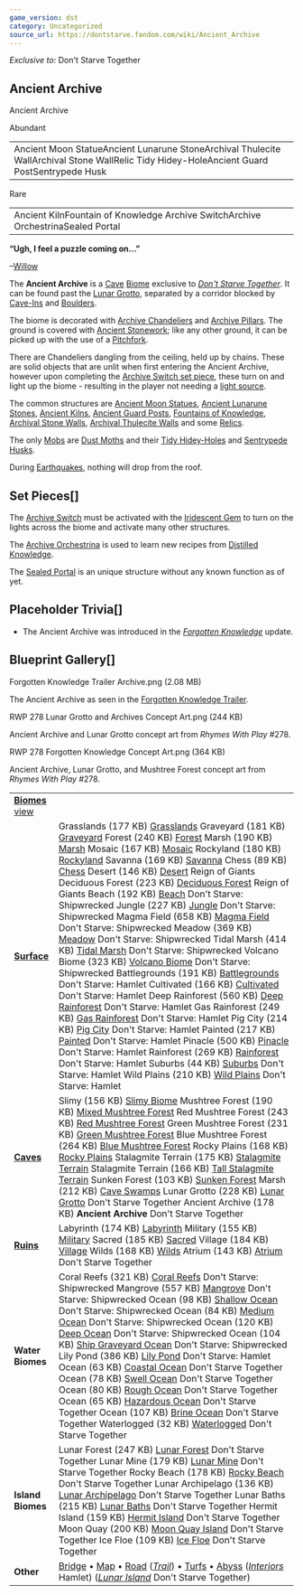 ```yaml
---
game_version: dst
category: Uncategorized
source_url: https://dontstarve.fandom.com/wiki/Ancient_Archive
---
```


*Exclusive to:* Don't Starve Together

## Ancient Archive

Ancient Archive

Abundant

|  |
| --- |
| Ancient Moon StatueAncient Lunarune StoneArchival Thulecite WallArchival Stone WallRelic Tidy Hidey-HoleAncient Guard PostSentrypede Husk |

Rare

|  |
| --- |
| Ancient KilnFountain of Knowledge  Archive SwitchArchive OrchestrinaSealed Portal |

**“**Ugh, I feel a puzzle coming on...**”**

–[Willow](/wiki/Willow "Willow")

The **Ancient Archive** is a [Cave](/wiki/Cave "Cave") [Biome](/wiki/Biome "Biome") exclusive to *[Don't Starve Together](/wiki/Don%27t_Starve_Together "Don't Starve Together")*. It can be found past the [Lunar Grotto](/wiki/Lunar_Grotto "Lunar Grotto"), separated by a corridor blocked by [Cave-Ins](/wiki/Cave-In "Cave-In") and [Boulders](/wiki/Boulders "Boulders").

The biome is decorated with [Archive Chandeliers](/wiki/Archive_Chandelier "Archive Chandelier") and [Archive Pillars](/wiki/Archive_Pillar "Archive Pillar"). The ground is covered with [Ancient Stonework](/wiki/Ancient_Stonework "Ancient Stonework"); like any other ground, it can be picked up with the use of a [Pitchfork](/wiki/Pitchfork "Pitchfork").

There are Chandeliers dangling from the ceiling, held up by chains. These are solid objects that are unlit when first entering the Ancient Archive, however upon completing the [Archive Switch set piece](/wiki/Archive_Switch "Archive Switch"), these turn on and light up the biome - resulting in the player not needing a [light source](/wiki/Light_sources "Light sources").

The common structures are [Ancient Moon Statues](/wiki/Ancient_Moon_Statue "Ancient Moon Statue"), [Ancient Lunarune Stones](/wiki/Ancient_Lunarune_Stone "Ancient Lunarune Stone"), [Ancient Kilns](/wiki/Ancient_Kiln "Ancient Kiln"), [Ancient Guard Posts](/wiki/Ancient_Guard_Post "Ancient Guard Post"), [Fountains of Knowledge](/wiki/Fountain_of_Knowledge "Fountain of Knowledge"), [Archival Stone Walls](/wiki/Archival_Stone_Wall "Archival Stone Wall"), [Archival Thulecite Walls](/wiki/Archival_Thulecite_Wall "Archival Thulecite Wall") and some [Relics](/wiki/Relic "Relic").

The only [Mobs](/wiki/Mobs "Mobs") are [Dust Moths](/wiki/Dust_Moth "Dust Moth") and their [Tidy Hidey-Holes](/wiki/Tidy_Hidey-Hole "Tidy Hidey-Hole") and [Sentrypede Husks](/wiki/Sentrypede_Husk "Sentrypede Husk").

During [Earthquakes](/wiki/Earthquake "Earthquake"), nothing will drop from the roof.

## Set Pieces[]

The [Archive Switch](/wiki/Archive_Switch "Archive Switch") must be activated with the [Iridescent Gem](/wiki/Iridescent_Gem "Iridescent Gem") to turn on the lights across the biome and activate many other structures.

The [Archive Orchestrina](/wiki/Archive_Orchestrina "Archive Orchestrina") is used to learn new recipes from [Distilled Knowledge](/wiki/Distilled_Knowledge "Distilled Knowledge").

The [Sealed Portal](/wiki/Sealed_Portal "Sealed Portal") is an unique structure without any known function as of yet.

## Placeholder Trivia[]

* The Ancient Archive was introduced in the *[Forgotten Knowledge](/wiki/Return_of_Them#Forgotten_Knowledge "Return of Them")* update.

## Blueprint Gallery[]

Forgotten Knowledge Trailer Archive.png (2.08 MB)

The Ancient Archive as seen in the [Forgotten Knowledge Trailer](/wiki/Animated_Shorts_and_Trailers#Return_of_Them:_Forgotten_Knowledge_Launch "Animated Shorts and Trailers").

RWP 278 Lunar Grotto and Archives Concept Art.png (244 KB)

Ancient Archive and Lunar Grotto concept art from *Rhymes With Play* #278.

RWP 278 Forgotten Knowledge Concept Art.png (364 KB)

Ancient Archive, Lunar Grotto, and Mushtree Forest concept art from *Rhymes With Play* #278.

|  |  |
| --- | --- |
| **[Biomes](/wiki/Biome "Biome")** [view](/wiki/Template:Biomes "Template:Biomes") | |
| **[Surface](/wiki/Surface_World "Surface World")** | Grasslands (177 KB)  [Grasslands](/wiki/Grasslands "Grasslands")  Graveyard (181 KB)  [Graveyard](/wiki/Graveyard "Graveyard")  Forest (240 KB)  [Forest](/wiki/Forest "Forest")  Marsh (190 KB)  [Marsh](/wiki/Marsh "Marsh")  Mosaic (167 KB)  [Mosaic](/wiki/Mosaic "Mosaic")  Rockyland (180 KB)  [Rockyland](/wiki/Rockyland "Rockyland")  Savanna (169 KB)  [Savanna](/wiki/Savanna "Savanna")  Chess (89 KB)  [Chess](/wiki/Chess "Chess")  Desert (146 KB)  [Desert](/wiki/Desert "Desert") Reign of Giants  Deciduous Forest (223 KB)  [Deciduous Forest](/wiki/Deciduous_Forest "Deciduous Forest") Reign of Giants  Beach (192 KB)  [Beach](/wiki/Beach "Beach") Don't Starve: Shipwrecked  Jungle (227 KB)  [Jungle](/wiki/Jungle "Jungle") Don't Starve: Shipwrecked  Magma Field (658 KB)  [Magma Field](/wiki/Magma_Field "Magma Field") Don't Starve: Shipwrecked  Meadow (369 KB)  [Meadow](/wiki/Meadow "Meadow") Don't Starve: Shipwrecked  Tidal Marsh (414 KB)  [Tidal Marsh](/wiki/Tidal_Marsh "Tidal Marsh") Don't Starve: Shipwrecked  Volcano Biome (323 KB)  [Volcano Biome](/wiki/Volcano_Biome "Volcano Biome") Don't Starve: Shipwrecked  Battlegrounds (191 KB)  [Battlegrounds](/wiki/Battlegrounds "Battlegrounds") Don't Starve: Hamlet  Cultivated (166 KB)  [Cultivated](/wiki/Cultivated "Cultivated") Don't Starve: Hamlet  Deep Rainforest (560 KB)  [Deep Rainforest](/wiki/Deep_Rainforest "Deep Rainforest") Don't Starve: Hamlet  Gas Rainforest (249 KB)  [Gas Rainforest](/wiki/Gas_Rainforest "Gas Rainforest") Don't Starve: Hamlet  Pig City (214 KB)  [Pig City](/wiki/Pig_City "Pig City") Don't Starve: Hamlet  Painted (217 KB)  [Painted](/wiki/Painted "Painted") Don't Starve: Hamlet  Pinacle (500 KB)  [Pinacle](/wiki/Pinacle "Pinacle") Don't Starve: Hamlet  Rainforest (269 KB)  [Rainforest](/wiki/Rainforest "Rainforest") Don't Starve: Hamlet  Suburbs (44 KB)  [Suburbs](/wiki/Suburbs "Suburbs") Don't Starve: Hamlet  Wild Plains (210 KB)  [Wild Plains](/wiki/Wild_Plains "Wild Plains") Don't Starve: Hamlet |
| **[Caves](/wiki/Caves "Caves")** | Slimy (156 KB)  [Slimy Biome](/wiki/Slimy_Biome "Slimy Biome")  Mushtree Forest (190 KB)  [Mixed Mushtree Forest](/wiki/Mushtree_Forest "Mushtree Forest")  Red Mushtree Forest (243 KB)  [Red Mushtree Forest](/wiki/Mushtree_Forest "Mushtree Forest")  Green Mushtree Forest (231 KB)  [Green Mushtree Forest](/wiki/Mushtree_Forest "Mushtree Forest")  Blue Mushtree Forest (264 KB)  [Blue Mushtree Forest](/wiki/Mushtree_Forest "Mushtree Forest")  Rocky Plains (168 KB)  [Rocky Plains](/wiki/Rocky_Plains "Rocky Plains")  Stalagmite Terrain (175 KB)  [Stalagmite Terrain](/wiki/Stalagmite_Terrain#Normal "Stalagmite Terrain")  Stalagmite Terrain (166 KB)  [Tall Stalagmite Terrain](/wiki/Stalagmite_Terrain#Tall "Stalagmite Terrain")  Sunken Forest (103 KB)  [Sunken Forest](/wiki/Sunken_Forest "Sunken Forest")  Marsh (212 KB)  [Cave Swamps](/wiki/Marsh#Cave_Swamps "Marsh")  Lunar Grotto (228 KB)  [Lunar Grotto](/wiki/Lunar_Grotto "Lunar Grotto") Don't Starve Together  Ancient Archive (178 KB)  **Ancient Archive** Don't Starve Together |
| **[Ruins](/wiki/Ruins "Ruins")** | Labyrinth (174 KB)  [Labyrinth](/wiki/Labyrinth "Labyrinth")  Military (155 KB)  [Military](/wiki/Military "Military")  Sacred (185 KB)  [Sacred](/wiki/Sacred "Sacred")  Village (184 KB)  [Village](/wiki/Village "Village")  Wilds (168 KB)  [Wilds](/wiki/Wilds "Wilds")  Atrium (143 KB)  [Atrium](/wiki/Atrium "Atrium") Don't Starve Together |
| **Water Biomes** | Coral Reefs (321 KB)  [Coral Reefs](/wiki/Coral_Reefs "Coral Reefs") Don't Starve: Shipwrecked  Mangrove (557 KB)  [Mangrove](/wiki/Mangrove "Mangrove") Don't Starve: Shipwrecked  Ocean (98 KB)  [Shallow Ocean](/wiki/Ocean#Shallow "Ocean") Don't Starve: Shipwrecked  Ocean (84 KB)  [Medium Ocean](/wiki/Ocean#Medium "Ocean") Don't Starve: Shipwrecked  Ocean (120 KB)  [Deep Ocean](/wiki/Ocean#Deep "Ocean") Don't Starve: Shipwrecked  Ocean (104 KB)  [Ship Graveyard Ocean](/wiki/Ocean#Ship_Graveyard "Ocean") Don't Starve: Shipwrecked  Lily Pond (386 KB)  [Lily Pond](/wiki/Lily_Pond "Lily Pond") Don't Starve: Hamlet  Ocean (63 KB)  [Coastal Ocean](/wiki/Ocean#Coastal "Ocean") Don't Starve Together  Ocean (78 KB)  [Swell Ocean](/wiki/Ocean#Swell "Ocean") Don't Starve Together  Ocean (80 KB)  [Rough Ocean](/wiki/Ocean#Rough "Ocean") Don't Starve Together  Ocean (65 KB)  [Hazardous Ocean](/wiki/Ocean#Hazardous "Ocean") Don't Starve Together  Ocean (107 KB)  [Brine Ocean](/wiki/Ocean#Brine "Ocean") Don't Starve Together  Waterlogged (32 KB)  [Waterlogged](/wiki/Waterlogged "Waterlogged") Don't Starve Together |
| **Island Biomes** | Lunar Forest (247 KB)  [Lunar Forest](/wiki/Lunar_Forest "Lunar Forest") Don't Starve Together  Lunar Mine (179 KB)  [Lunar Mine](/wiki/Lunar_Mine "Lunar Mine") Don't Starve Together  Rocky Beach (178 KB)  [Rocky Beach](/wiki/Rocky_Beach "Rocky Beach") Don't Starve Together  Lunar Archipelago (136 KB)  [Lunar Archipelago](/wiki/Lunar_Archipelago "Lunar Archipelago") Don't Starve Together  Lunar Baths (215 KB)  [Lunar Baths](/wiki/Lunar_Baths "Lunar Baths") Don't Starve Together  Hermit Island (159 KB)  [Hermit Island](/wiki/Hermit_Island "Hermit Island") Don't Starve Together  Moon Quay (200 KB)  [Moon Quay Island](/wiki/Moon_Quay_Island "Moon Quay Island") Don't Starve Together  Ice Floe (109 KB)  [Ice Floe](/wiki/Ice_Floe "Ice Floe") Don't Starve Together |
| **Other** | [Bridge](/wiki/Bridge "Bridge") • [Map](/wiki/Map "Map") • [Road](/wiki/Road "Road") (*[Trail](/wiki/Trail "Trail")*) • [Turfs](/wiki/Turfs "Turfs") • [Abyss](/wiki/Abyss "Abyss")  (*[Interiors](/wiki/Category:Interiors "Category:Interiors")* Hamlet) (*[Lunar Island](/wiki/Lunar_Island "Lunar Island")* Don't Starve Together) |